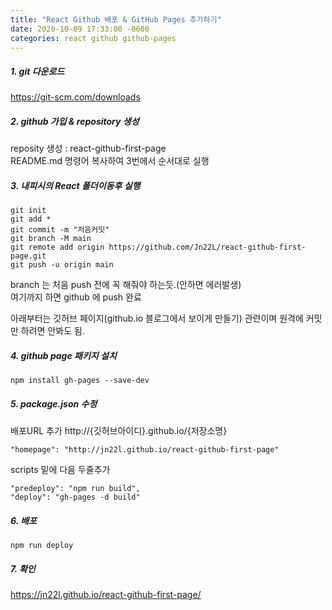 ```yaml
---
title: "React Github 배포 & GitHub Pages 추가하기"
date: 2020-10-09 17:33:00 -0600
categories: react github github-pages
---
```


##### 1. git 다운로드
<https://git-scm.com/downloads>

##### 2. github 가입 & repository 생성

reposity 생성 : react-github-first-page<br>
README.md 명령어 복사하여 3번에서 순서대로 실행

##### 3. 내피시의 React 폴더이동후 실행

```
git init
git add *
git commit -m "처음커밋"
git branch -M main
git remote add origin https://github.com/Jn22L/react-github-first-page.git
git push -u origin main
```

branch 는 처음 push 전에 꼭 해줘야 하는듯.(안하면 에러발생)<br>
여기까지 하면 github 에 push 완료 <br>

아래부터는 깃허브 페이지(github.io 블로그에서 보이게 만들기) 관련이며
원격에 커밋만 하려면 안봐도 됨.<br>

##### 4. github page 패키지 설치
```
npm install gh-pages --save-dev
```

##### 5. package.json 수정
배포URL 추가 
http://{깃허브아이디}.github.io/{저장소명}
```
"homepage": "http://jn22l.github.io/react-github-first-page"
```
scripts 밑에 다음 두줄추가
```
"predeploy": "npm run build",
"deploy": "gh-pages -d build"  
```
 
##### 6. 배포
```
npm run deploy
```

##### 7. 확인
<https://jn22l.github.io/react-github-first-page/>
